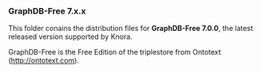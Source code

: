 ### GraphDB-Free 7.x.x ###

This folder conains the distribution files for **GraphDB-Free 7.0.0**, the latest released version supported by Knora.

GraphDB-Free is the Free Edition of the triplestore from Ontotext (http://ontotext.com).